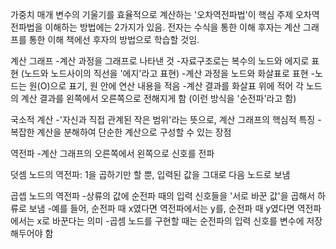 가중치 매개 변수의 기울기를 효율적으로 계산하는 '오차역전파법'이 핵심 주제
오차역전파법을 이해하는 방법에는 2가지가 있음.
전자는 수식을 통한 이해
후자는 계산 그래프를 통한 이해
책에선 후자의 방법으로 학습할 것임.

계산 그래프
-계산 과정을 그래프로 나타낸 것
-자료구조로는 복수의 노드와 에지로 표현 (노드와 노드사이의 직선을 '에지'라고 표현)
-계산 과정을 노드와 화살표로 표현
-노드는 원(O)으로 표기, 원 안에 연산 내용을 적음
-계산 결과를 화살표 위에 적어 각 노드의 계산 결과를 왼쪽에서 오른쪽으로 전해지게 함 (이런 방식을 '순전파'라고 함)

국소적 계산
-'자신과 직접 관계된 작은 범위'라는 뜻으로, 계산 그래프의 핵심적 특징
-복잡한 계산을 분해하여 단순한 계산으로 구성할 수 있는 장점

역전파
-계산 그래프의 오른쪽에서 왼쪽으로 신호를 전파

덧셈 노드의 역전파: 1을 곱하기만 할 뿐, 입력된 값을 그대로 다음 노드로 보냄

곱셉 노드의 역전파
-상류의 값에 순전파 때의 입력 신호들을 '서로 바꾼 값'을 곱해서 하류로 보냄
-예를 들어, 순전파 때 x였다면 역전파에서는 y를, 순전파 때 y였다면 역전파에서는 x로 바꾼다는 의미
-곱셈 노드를 구현할 때는 순전파의 입력 신호를 변수에 저장해두어야 함